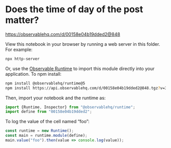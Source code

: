 # Does the time of day of the post matter?

https://observablehq.com/d/00158e04b19dded2@848

View this notebook in your browser by running a web server in this folder. For
example:

~~~sh
npx http-server
~~~

Or, use the [Observable Runtime](https://github.com/observablehq/runtime) to
import this module directly into your application. To npm install:

~~~sh
npm install @observablehq/runtime@5
npm install https://api.observablehq.com/d/00158e04b19dded2@848.tgz?v=3
~~~

Then, import your notebook and the runtime as:

~~~js
import {Runtime, Inspector} from "@observablehq/runtime";
import define from "00158e04b19dded2";
~~~

To log the value of the cell named “foo”:

~~~js
const runtime = new Runtime();
const main = runtime.module(define);
main.value("foo").then(value => console.log(value));
~~~

